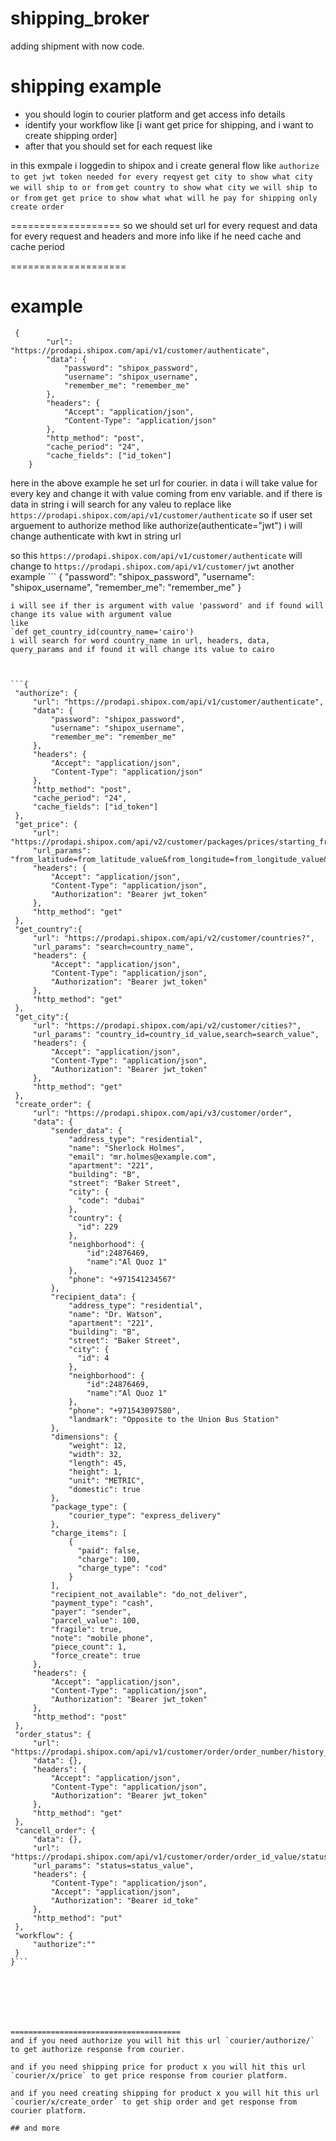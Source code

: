 # shipping_broker
adding shipment with now code.

# shipping example
* you should login to courier platform and get access info details
* identify your workflow like [i want get price for shipping, and i want to create shipping order]
* after that you should set for each request like

in this exmpale i loggedin to shipox and i create general flow like
`authorize to get jwt token needed for every reqyest`
`get city to show what city we will ship to or from`
`get country to show what city we will ship to or from`
`get get price to show what what will he pay for shipping only`
`create order`

===================
so we should set url for every request
and data for every request
and headers
and more info like if he need cache and cache period

====================
# example
```
 {
        "url": "https://prodapi.shipox.com/api/v1/customer/authenticate",
        "data": {
            "password": "shipox_password",
            "username": "shipox_username",
            "remember_me": "remember_me"
        },
        "headers": {
            "Accept": "application/json",
            "Content-Type": "application/json"
        },
        "http_method": "post",
        "cache_period": "24", 
        "cache_fields": ["id_token"]
    }
```
here in the above example he set url for courier.
in data i will take value for every key and change it with value coming from env variable.
and if there is data in string i will search for any valeu to replace like `https://prodapi.shipox.com/api/v1/customer/authenticate` so if user set arguement
to authorize method like authorize(authenticate="jwt") i will change authenticate with kwt in string url

so this `https://prodapi.shipox.com/api/v1/customer/authenticate`  will change to `https://prodapi.shipox.com/api/v1/customer/jwt`
 another example ```
  {
            "password": "shipox_password",
            "username": "shipox_username",
            "remember_me": "remember_me"
  }
   ```
 i will see if ther is argument with value 'password' and if found will change its value with argument value
 like 
 `def get_country_id(country_name='cairo')
 i will search for word country_name in url, headers, data, query_params and if found it will change its value to cairo
 
 

```{
    "authorize": {
        "url": "https://prodapi.shipox.com/api/v1/customer/authenticate",
        "data": {
            "password": "shipox_password",
            "username": "shipox_username",
            "remember_me": "remember_me"
        },
        "headers": {
            "Accept": "application/json",
            "Content-Type": "application/json"
        },
        "http_method": "post",
        "cache_period": "24", 
        "cache_fields": ["id_token"]
    },
    "get_price": {
        "url": "https://prodapi.shipox.com/api/v2/customer/packages/prices/starting_from?",
        "url_params": "from_latitude=from_latitude_value&from_longitude=from_longitude_value&to_latitude=to_latitude_value&to_longitude=to_longitude_value&to_country_id=to_country_id_value&from_country_id=from_country_id_value&dimensions_length=dimensions_length_value&dimensions_weight=dimensions_weight_value&dimensions_width=dimensions_width_value&dimensions_unit=dimensions_unit_value&logistic_type=logistic_type_value",
        "headers": {
            "Accept": "application/json",
            "Content-Type": "application/json",
            "Authorization": "Bearer jwt_token"
        },
        "http_method": "get"
    },
    "get_country":{
        "url": "https://prodapi.shipox.com/api/v2/customer/countries?",
        "url_params": "search=country_name",
        "headers": {
            "Accept": "application/json",
            "Content-Type": "application/json",
            "Authorization": "Bearer jwt_token"
        },
        "http_method": "get"
    },
    "get_city":{
        "url": "https://prodapi.shipox.com/api/v2/customer/cities?",
        "url_params": "country_id=country_id_value,search=search_value",
        "headers": {
            "Accept": "application/json",
            "Content-Type": "application/json",
            "Authorization": "Bearer jwt_token"
        },
        "http_method": "get"
    },
    "create_order": {
        "url": "https://prodapi.shipox.com/api/v3/customer/order",
        "data": {
            "sender_data": {
                "address_type": "residential",
                "name": "Sherlock Holmes",
                "email": "mr.holmes@example.com",
                "apartment": "221",
                "building": "B",
                "street": "Baker Street",
                "city": {
                  "code": "dubai"
                },
                "country": {
                  "id": 229
                },
                "neighborhood": {
                    "id":24876469,
                    "name":"Al Quoz 1"
                },
                "phone": "+971541234567"
            },
            "recipient_data": {
                "address_type": "residential",
                "name": "Dr. Watson",
                "apartment": "221",
                "building": "B",
                "street": "Baker Street",
                "city": {
                  "id": 4
                },
                "neighborhood": {
                    "id":24876469,
                    "name":"Al Quoz 1"
                },
                "phone": "+971543097580",
                "landmark": "Opposite to the Union Bus Station"
            },
            "dimensions": {
                "weight": 12,
                "width": 32,
                "length": 45,
                "height": 1,
                "unit": "METRIC",
                "domestic": true
            },
            "package_type": {
                "courier_type": "express_delivery"
            },
            "charge_items": [
                {
                  "paid": false,
                  "charge": 100,
                  "charge_type": "cod"
                }
            ],
            "recipient_not_available": "do_not_deliver",
            "payment_type": "cash",
            "payer": "sender",
            "parcel_value": 100,
            "fragile": true,
            "note": "mobile phone",
            "piece_count": 1,
            "force_create": true
        },
        "headers": {
            "Accept": "application/json",
            "Content-Type": "application/json",
            "Authorization": "Bearer jwt_token"
        },
        "http_method": "post"
    },
    "order_status": {
        "url": "https://prodapi.shipox.com/api/v1/customer/order/order_number/history_items",
        "data": {},
        "headers": {
            "Accept": "application/json",
            "Content-Type": "application/json",
            "Authorization": "Bearer jwt_token"
        },
        "http_method": "get"
    },
    "cancell_order": {
        "data": {},
        "url": "https://prodapi.shipox.com/api/v1/customer/order/order_id_value/status?",
        "url_params": "status=status_value",
        "headers": {
            "Content-Type": "application/json",
            "Accept": "application/json",
            "Authorization": "Bearer id_toke"
        },
        "http_method": "put"
    },
    "workflow": {
        "authorize":""
    }
}```







======================================
and if you need authorize you will hit this url `courier/authorize/` to get authorize response from courier.

and if you need shipping price for product x you will hit this url `courier/x/price` to get price response from courier platform.

and if you need creating shipping for product x you will hit this url `courier/x/create_order` to get ship order and get response from courier platform.

## and more
